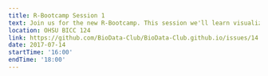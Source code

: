```yaml
---
title: R-Bootcamp Session 1
text: Join us for the new R-Bootcamp. This session we'll learn visualization using ggplot2. Bring a laptop!
location: OHSU BICC 124
link: https://github.com/BioData-Club/BioData-Club.github.io/issues/14
date: 2017-07-14
startTime: '16:00'
endTime: '18:00'
---
```


